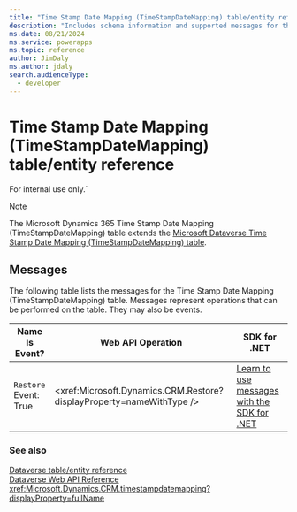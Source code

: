 ```yaml
---
title: "Time Stamp Date Mapping (TimeStampDateMapping) table/entity reference (Microsoft Dynamics 365)"
description: "Includes schema information and supported messages for the Time Stamp Date Mapping (TimeStampDateMapping) table/entity with Microsoft Dynamics 365."
ms.date: 08/21/2024
ms.service: powerapps
ms.topic: reference
author: JimDaly
ms.author: jdaly
search.audienceType: 
  - developer
---
```


# Time Stamp Date Mapping (TimeStampDateMapping) table/entity reference

For internal use only.`

> [!NOTE]
> The Microsoft Dynamics 365 Time Stamp Date Mapping (TimeStampDateMapping) table extends the [Microsoft Dataverse Time Stamp Date Mapping (TimeStampDateMapping) table](/power-apps/developer/data-platform/reference/entities/timestampdatemapping).


## Messages

The following table lists the messages for the Time Stamp Date Mapping (TimeStampDateMapping) table.
Messages represent operations that can be performed on the table. They may also be events.

| Name <br />Is Event? |Web API Operation |SDK for .NET |
| ---- | ----- |----- |
| `Restore`<br />Event: True |<xref:Microsoft.Dynamics.CRM.Restore?displayProperty=nameWithType /> |[Learn to use messages with the SDK for .NET](/power-apps/developer/data-platform/org-service/use-messages)|





### See also

[Dataverse table/entity reference](../about-entity-reference.md)  
[Dataverse Web API Reference](/power-apps/developer/data-platform/webapi/reference/about)   
<xref:Microsoft.Dynamics.CRM.timestampdatemapping?displayProperty=fullName>

